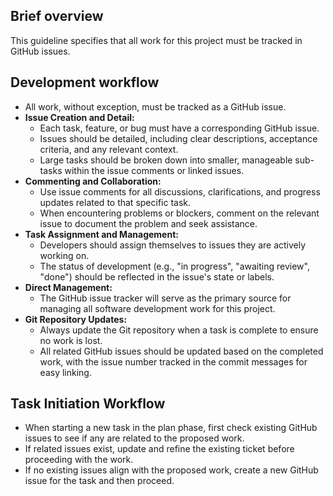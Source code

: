 ## Brief overview
This guideline specifies that all work for this project must be tracked in GitHub issues.

## Development workflow
- All work, without exception, must be tracked as a GitHub issue.
- **Issue Creation and Detail:**
    - Each task, feature, or bug must have a corresponding GitHub issue.
    - Issues should be detailed, including clear descriptions, acceptance criteria, and any relevant context.
    - Large tasks should be broken down into smaller, manageable sub-tasks within the issue comments or linked issues.
- **Commenting and Collaboration:**
    - Use issue comments for all discussions, clarifications, and progress updates related to that specific task.
    - When encountering problems or blockers, comment on the relevant issue to document the problem and seek assistance.
- **Task Assignment and Management:**
    - Developers should assign themselves to issues they are actively working on.
    - The status of development (e.g., "in progress", "awaiting review", "done") should be reflected in the issue's state or labels.
- **Direct Management:**
    - The GitHub issue tracker will serve as the primary source for managing all software development work for this project.
- **Git Repository Updates:**
    - Always update the Git repository when a task is complete to ensure no work is lost.
    - All related GitHub issues should be updated based on the completed work, with the issue number tracked in the commit messages for easy linking.

## Task Initiation Workflow
- When starting a new task in the plan phase, first check existing GitHub issues to see if any are related to the proposed work.
- If related issues exist, update and refine the existing ticket before proceeding with the work.
- If no existing issues align with the proposed work, create a new GitHub issue for the task and then proceed.
